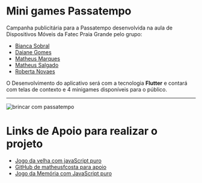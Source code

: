 # Mini games Passatempo
Campanha publicitária para a Passatempo desenvolvida na aula de Dispositivos Móveis da Fatec Praia Grande pelo grupo: 

* [Bianca Sobral](https://www.linkedin.com/in/bianca-sobral-1bbb01169/)
* [Daiane Gomes](https://www.linkedin.com/in/daianne-aguiar-00b772132/)
* [Matheus Marques](https://www.linkedin.com/in/matheus-mqar/)
* [Matheus Salgado](https://www.linkedin.com/in/matheus-moys%C3%A9s-salgado-5bb90b15a/)
* [Roberta Novaes](https://br.linkedin.com/in/dev-roberta-novaes)

O Desenvolvimento do aplicativo será com a tecnologia **Flutter** e contará com telas de contexto e 4 minigames disponíveis para o público. 

----------------------------------------

![brincar com passatempo](https://maematraca.files.wordpress.com/2017/04/captura-de-tela-2017-04-28-acc80s-15-24-04.png?w=511)

# Links de Apoio para realizar o projeto

* [Jogo da velha com javaScript puro](https://www.codigofonte.com.br/videos/programamos-um-game-com-javascript-puro-em-28-minutos-mao-no-codigo-10)
* [GitHub de matheusfcosta para apoio](https://github.com/matheusfcosta/JOGO_DA_VELHA)
* [Jogo da Memória com JavaScript puro](http://viniciusmo.github.io/blog/2013/04/09/joguinho-da-memoria-html-plus-css-plus-javascript/)
